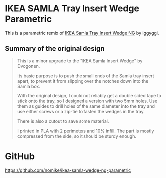 # IKEA SAMLA Tray Insert Wedge Parametric

This is a parametric remix of [IKEA Samla Tray Insert Wedge NG](https://www.thingiverse.com/thing:3572388) by iggyggi.

## Summary of the original design

> This is a minor upgrade to the "IKEA Samla Insert Wedge" by Dvogonen.
> 
> Its basic purpose is to push the small ends of the Samla tray insert apart, to prevent it from slipping over the notches down into the Samla box.
> 
> With the original design, I could not reliably get a double sided tape to stick onto the tray, so I designed a version with two 5mm holes. Use them as guides to drill holes of the same diameter into the tray and use either screws or a zip-tie to fasten the wedges in the tray.
> 
> There is also a cutout to save some material.
> 
> I printed in PLA with 2 perimeters and 10% infill. The part is mostly compressed from the side, so it should be sturdy enough.

# GitHub
https://github.com/nomike/ikea-samla-wedge-ng-parametric

